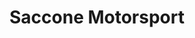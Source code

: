 ---
title: "Saccone Motorsport"
url: /ituzaingo/saccone-motorsport/
shop: reparación de automóviles
---